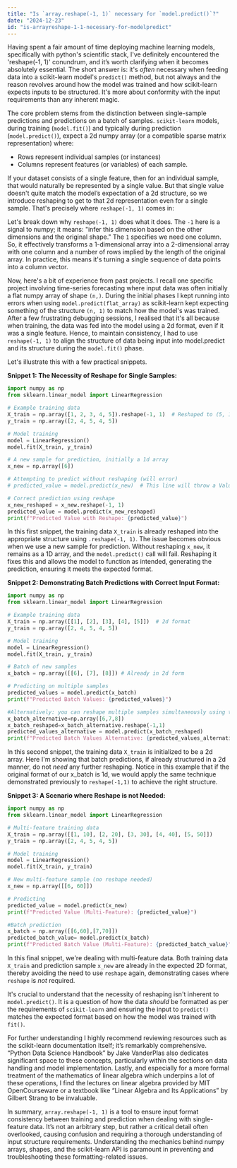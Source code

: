 ```yaml
---
title: "Is `array.reshape(-1, 1)` necessary for `model.predict()`?"
date: "2024-12-23"
id: "is-arrayreshape-1-1-necessary-for-modelpredict"
---
```


 Having spent a fair amount of time deploying machine learning models, specifically with python's scientific stack, I've definitely encountered the 'reshape(-1, 1)' conundrum, and it’s worth clarifying when it becomes absolutely essential. The short answer is: it's *often* necessary when feeding data into a scikit-learn model's `predict()` method, but not always and the reason revolves around how the model was trained and how scikit-learn expects inputs to be structured. It's more about conformity with the input requirements than any inherent magic.

The core problem stems from the distinction between single-sample predictions and predictions on a batch of samples. `scikit-learn` models, during training (`model.fit()`) and typically during prediction (`model.predict()`), expect a 2d numpy array (or a compatible sparse matrix representation) where:

*   Rows represent individual samples (or instances)
*   Columns represent features (or variables) of each sample.

If your dataset consists of a single feature, then for an individual sample, that would naturally be represented by a single value. But that single value doesn't quite match the model’s expectation of a 2d structure, so we introduce reshaping to get to that 2d representation even for a single sample. That's precisely where `reshape(-1, 1)` comes in:

Let's break down why `reshape(-1, 1)` does what it does. The `-1` here is a signal to numpy; it means: "infer this dimension based on the other dimensions and the original shape." The `1` specifies we need one column. So, it effectively transforms a 1-dimensional array into a 2-dimensional array with one column and a number of rows implied by the length of the original array. In practice, this means it's turning a single sequence of data points into a column vector.

Now, here's a bit of experience from past projects. I recall one specific project involving time-series forecasting where input data was often initially a flat numpy array of shape `(n,)`. During the initial phases I kept running into errors when using `model.predict(flat_array)` as scikit-learn kept expecting something of the structure `(n, 1)` to match how the model's was trained. After a few frustrating debugging sessions, I realised that it's all because when training, the data was fed into the model using a 2d format, even if it was a single feature. Hence, to maintain consistency, I had to use `reshape(-1, 1)` to align the structure of data being input into model.predict and its structure during the `model.fit()` phase.

Let's illustrate this with a few practical snippets.

**Snippet 1: The Necessity of Reshape for Single Samples:**

```python
import numpy as np
from sklearn.linear_model import LinearRegression

# Example training data
X_train = np.array([1, 2, 3, 4, 5]).reshape(-1, 1)  # Reshaped to (5, 1)
y_train = np.array([2, 4, 5, 4, 5])

# Model training
model = LinearRegression()
model.fit(X_train, y_train)

# A new sample for prediction, initially a 1d array
x_new = np.array([6])

# Attempting to predict without reshaping (will error)
# predicted_value = model.predict(x_new)  # This line will throw a ValueError

# Correct prediction using reshape
x_new_reshaped = x_new.reshape(-1, 1)
predicted_value = model.predict(x_new_reshaped)
print(f"Predicted Value with Reshape: {predicted_value}")
```

In this first snippet, the training data `X_train` is already reshaped into the appropriate structure using `.reshape(-1, 1)`. The issue becomes obvious when we use a new sample for prediction. Without reshaping `x_new`, it remains as a 1D array, and the `model.predict()` call will fail. Reshaping it fixes this and allows the model to function as intended, generating the prediction, ensuring it meets the expected format.

**Snippet 2: Demonstrating Batch Predictions with Correct Input Format:**

```python
import numpy as np
from sklearn.linear_model import LinearRegression

# Example training data
X_train = np.array([[1], [2], [3], [4], [5]])  # 2d format
y_train = np.array([2, 4, 5, 4, 5])

# Model training
model = LinearRegression()
model.fit(X_train, y_train)

# Batch of new samples
x_batch = np.array([[6], [7], [8]]) # Already in 2d form

# Predicting on multiple samples
predicted_values = model.predict(x_batch)
print(f"Predicted Batch Values: {predicted_values}")

#Alternatively: you can reshape multiple samples simultaneously using the same logic
x_batch_alternative=np.array([6,7,8])
x_batch_reshaped=x_batch_alternative.reshape(-1,1)
predicted_values_alternative = model.predict(x_batch_reshaped)
print(f"Predicted Batch Values Alternative: {predicted_values_alternative}")
```

In this second snippet, the training data `X_train` is initialized to be a 2d array. Here I'm showing that batch predictions, if already structured in a 2d manner, do not *need* any further reshaping. Notice in this example that if the original format of our x_batch is 1d, we would apply the same technique demonstrated previously to `reshape(-1,1)` to achieve the right structure.

**Snippet 3: A Scenario where Reshape is not Needed:**

```python
import numpy as np
from sklearn.linear_model import LinearRegression

# Multi-feature training data
X_train = np.array([[1, 10], [2, 20], [3, 30], [4, 40], [5, 50]])
y_train = np.array([2, 4, 5, 4, 5])

# Model training
model = LinearRegression()
model.fit(X_train, y_train)

# New multi-feature sample (no reshape needed)
x_new = np.array([[6, 60]])

# Predicting
predicted_value = model.predict(x_new)
print(f"Predicted Value (Multi-Feature): {predicted_value}")

#Batch prediction
x_batch = np.array([[6,60],[7,70]])
predicted_batch_value= model.predict(x_batch)
print(f"Predicted Batch Value (Multi-Feature): {predicted_batch_value}")
```

In this final snippet, we're dealing with multi-feature data. Both training data `X_train` and prediction sample `x_new` are already in the expected 2D format, thereby avoiding the need to use `reshape` again, demonstrating cases where `reshape` is *not* required.

It's crucial to understand that the necessity of reshaping isn't inherent to `model.predict()`. It is a question of how the data *should* be formatted as per the requirements of `scikit-learn` and ensuring the input to `predict()` matches the expected format based on how the model was trained with `fit()`.

For further understanding I highly recommend reviewing resources such as the scikit-learn documentation itself; it’s remarkably comprehensive. “Python Data Science Handbook” by Jake VanderPlas also dedicates significant space to these concepts, particularly within the sections on data handling and model implementation. Lastly, and especially for a more formal treatment of the mathematics of linear algebra which underpins a lot of these operations, I find the lectures on linear algebra provided by MIT OpenCourseware or a textbook like “Linear Algebra and Its Applications” by Gilbert Strang to be invaluable.

In summary, `array.reshape(-1, 1)` is a tool to ensure input format consistency between training and prediction when dealing with single-feature data. It’s not an arbitrary step, but rather a critical detail often overlooked, causing confusion and requiring a thorough understanding of input structure requirements. Understanding the mechanics behind numpy arrays, shapes, and the scikit-learn API is paramount in preventing and troubleshooting these formatting-related issues.
